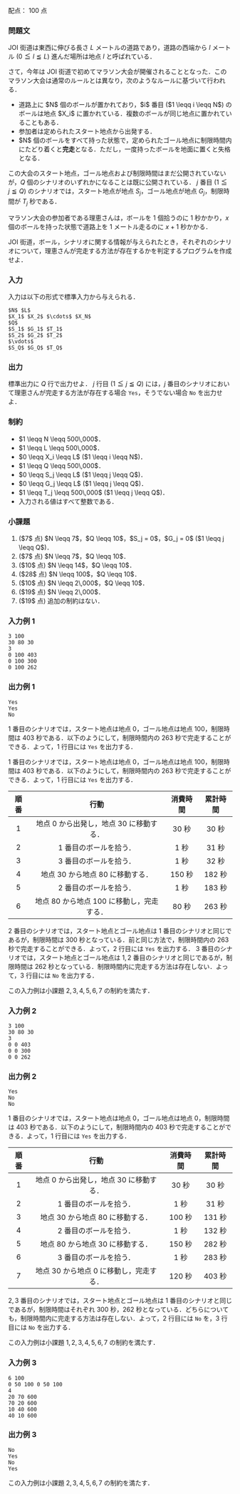 配点： $100$ 点

### 問題文

JOI 街道は東西に伸びる長さ $L$ メートルの道路であり，道路の西端から $l$ メートル ($0 \leqq l \leqq L$) 進んだ場所は地点 $l$ と呼ばれている．

さて，今年は JOI 街道で初めてマラソン大会が開催されることとなった．このマラソン大会は通常のルールとは異なり，次のようなルールに基づいて行われる．

<ul>
<li> 道路上に $N$ 個のボールが置かれており，$i$ 番目 ($1 \leqq i \leqq N$) のボールは地点 $X_i$ に置かれている．複数のボールが同じ地点に置かれていることもある．
<li> 参加者は定められたスタート地点から出発する．
<li> $N$ 個のボールをすべて持った状態で，定められたゴール地点に制限時間内にたどり着くと<b>完走</b>となる．ただし，一度持ったボールを地面に置くと失格となる．
</ul>

この大会のスタート地点，ゴール地点および制限時間はまだ公開されていないが，$Q$ 個のシナリオのいずれかになることは既に公開されている．
$j$ 番目 ($1 \leqq j \leqq Q$) のシナリオでは，スタート地点が地点 $S_j$，ゴール地点が地点 $G_j$，制限時間が $T_j$ 秒である．

マラソン大会の参加者である理恵さんは，ボールを $1$ 個拾うのに $1$ 秒かかり，$x$ 個のボールを持った状態で道路上を $1$ メートル走るのに $x+1$ 秒かかる．

JOI 街道，ボール，シナリオに関する情報が与えられたとき，それぞれのシナリオについて，理恵さんが完走する方法が存在するかを判定するプログラムを作成せよ．

### 入力

入力は以下の形式で標準入力から与えられる．

~~~
$N$ $L$
$X_1$ $X_2$ $\cdots$ $X_N$
$Q$
$S_1$ $G_1$ $T_1$
$S_2$ $G_2$ $T_2$
$\vdots$
$S_Q$ $G_Q$ $T_Q$
~~~

### 出力

標準出力に $Q$ 行で出力せよ．
$j$ 行目 ($1 \leqq j \leqq Q$) には，$j$ 番目のシナリオにおいて理恵さんが完走する方法が存在する場合 <code>Yes</code>，そうでない場合 <code>No</code> を出力せよ．

### 制約

<ul>
<li> $1 \leqq N \leqq 500\,000$．
<li> $1 \leqq L \leqq 500\,000$．
<li> $0 \leqq X_i \leqq L$ ($1 \leqq i \leqq N$)．
<li> $1 \leqq Q \leqq 500\,000$．
<li> $0 \leqq S_j \leqq L$ ($1 \leqq j \leqq Q$)．
<li> $0 \leqq G_j \leqq L$ ($1 \leqq j \leqq Q$)．
<li> $1 \leqq T_j \leqq 500\,000$ ($1 \leqq j \leqq Q$)．
<li> 入力される値はすべて整数である．
</ul>

### 小課題

<ol>
<li> ($7$ 点) $N \leqq 7$，$Q \leqq 10$，$S_j = 0$，$G_j = 0$ ($1 \leqq j \leqq Q$)．
<li> ($7$ 点) $N \leqq 7$，$Q \leqq 10$．
<li> ($10$ 点) $N \leqq 14$，$Q \leqq 10$．
<li> ($28$ 点) $N \leqq 100$，$Q \leqq 10$．
<li> ($10$ 点) $N \leqq 2\,000$，$Q \leqq 10$．
<li> ($19$ 点) $N \leqq 2\,000$．
<li> ($19$ 点) 追加の制約はない．
</ol>

### 入力例 1

~~~
3 100
30 80 30
3
0 100 403
0 100 300
0 100 262
~~~

### 出力例 1

~~~
Yes
Yes
No
~~~

$1$ 番目のシナリオでは，スタート地点は地点 $0$，ゴール地点は地点 $100$，制限時間は $403$ 秒である．以下のようにして，制限時間内の $263$ 秒で完走することができる．よって，$1$ 行目には <code>Yes</code> を出力する．

<style>
/* #task-statement table,
#task-statement table td {
    text-align: center;
    border: solid 1px;
    padding: 4px 8px;
} */
#task-statement table tr > *:nth-last-child(3) {
    border-right: double 3px;
}
</style>

$1$ 番目のシナリオでは，スタート地点は地点 $0$，ゴール地点は地点 $100$，制限時間は $403$ 秒である．以下のようにして，制限時間内の $263$ 秒で完走することができる．よって，$1$ 行目には <code>Yes</code> を出力する．

| 順番 | 行動 | 消費時間 | 累計時間 |
|:---:|:---:|:---:|:---:|
| 1 | 地点 $0$ から出発し，地点 $30$ に移動する． | $30$ 秒 | $30$ 秒 |
| 2 | $1$ 番目のボールを拾う． | $1$ 秒 | $31$ 秒 |
| 3 | $3$ 番目のボールを拾う． | $1$ 秒 | $32$ 秒 |
| 4 | 地点 $30$ から地点 $80$ に移動する． | $150$ 秒 | $182$ 秒 |
| 5 | $2$ 番目のボールを拾う． | $1$ 秒 | $183$ 秒 |
| 6 | 地点 $80$ から地点 $100$ に移動し，完走する． | $80$ 秒 | $263$ 秒 |

$2$ 番目のシナリオでは，スタート地点とゴール地点は $1$ 番目のシナリオと同じであるが，制限時間は $300$ 秒となっている．前と同じ方法で，制限時間内の $263$ 秒で完走することができる．よって，$2$ 行目には <code>Yes</code> を出力する．
$3$ 番目のシナリオでは，スタート地点とゴール地点は $1, 2$ 番目のシナリオと同じであるが，制限時間は $262$ 秒となっている．制限時間内に完走する方法は存在しない．よって，$3$ 行目には <code>No</code> を出力する．

この入力例は小課題 $2, 3, 4, 5, 6, 7$ の制約を満たす．

### 入力例 2

~~~
3 100
30 80 30
3
0 0 403
0 0 300
0 0 262
~~~

### 出力例 2

~~~
Yes
No
No
~~~

$1$ 番目のシナリオでは，スタート地点は地点 $0$，ゴール地点は地点 $0$，制限時間は $403$ 秒である．以下のようにして，制限時間内の $403$ 秒で完走することができる．よって，$1$ 行目には <code>Yes</code> を出力する．


| 順番 | 行動 | 消費時間 | 累計時間 |
|:---:|:---:|:---:|:---:|
| 1 | 地点 $0$ から出発し，地点 $30$ に移動する． | $30$ 秒 | $30$ 秒 |
| 2 | $1$ 番目のボールを拾う． | $1$ 秒 | $31$ 秒 |
| 3 | 地点 $30$ から地点 $80$ に移動する． | $100$ 秒 | $131$ 秒 |
| 4 | $2$ 番目のボールを拾う． | $1$ 秒 | $132$ 秒 |
| 5 | 地点 $80$ から地点 $30$ に移動する． | $150$ 秒 | $282$ 秒 |
| 6 | $3$ 番目のボールを拾う． | $1$ 秒 | $283$ 秒 |
| 7 | 地点 $30$ から地点 $0$ に移動し，完走する． | $120$ 秒 | $403$ 秒 |

$2, 3$ 番目のシナリオでは，スタート地点とゴール地点は $1$ 番目のシナリオと同じであるが，制限時間はそれぞれ $300$ 秒，$262$ 秒となっている．どちらについても，制限時間内に完走する方法は存在しない．よって，$2$ 行目には <code>No</code> を，$3$ 行目には <code>No</code> を出力する．

この入力例は小課題 $1, 2, 3, 4, 5, 6, 7$ の制約を満たす．

### 入力例 3

~~~
6 100
0 50 100 0 50 100
4
20 70 600
70 20 600
10 40 600
40 10 600
~~~

### 出力例 3

~~~
No
Yes
No
Yes
~~~

この入力例は小課題 $2, 3, 4, 5, 6, 7$ の制約を満たす．



